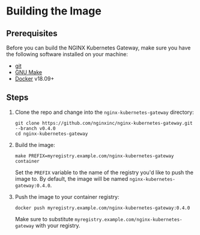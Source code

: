 # Building the Image

## Prerequisites

Before you can build the NGINX Kubernetes Gateway, make sure you have the following software installed on your machine:
- [git](https://git-scm.com/)
- [GNU Make](https://www.gnu.org/software/software.html)
- [Docker](https://www.docker.com/) v18.09+

## Steps

1. Clone the repo and change into the `nginx-kubernetes-gateway` directory:

   ```
   git clone https://github.com/nginxinc/nginx-kubernetes-gateway.git --branch v0.4.0
   cd nginx-kubernetes-gateway
   ```

1. Build the image:

   ```
   make PREFIX=myregistry.example.com/nginx-kubernetes-gateway container
   ```

   Set the `PREFIX` variable to the name of the registry you'd like to push the image to. By default, the image will be named `nginx-kubernetes-gateway:0.4.0`.

1. Push the image to your container registry:

   ```
   docker push myregistry.example.com/nginx-kubernetes-gateway:0.4.0
   ```

   Make sure to substitute `myregistry.example.com/nginx-kubernetes-gateway` with your registry.
